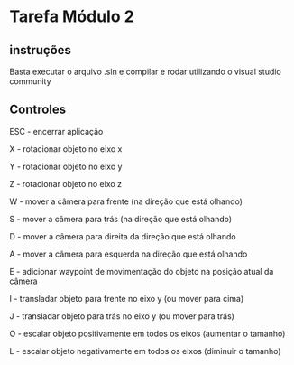 # Tarefa Módulo 2
 
## instruções
 
Basta executar o arquivo .sln e compilar e rodar utilizando o visual studio community
 
## Controles
 
ESC - encerrar aplicação
 
X - rotacionar objeto no eixo x
 
Y - rotacionar objeto no eixo y
 
Z - rotacionar objeto no eixo z
 
W - mover a câmera para frente (na direção que está olhando)
 
S - mover a câmera para trás (na direção que está olhando)
 
D - mover a câmera para direita da direção que está olhando
 
A - mover a câmera para esquerda na direção que está olhando
 
E - adicionar waypoint de movimentação do objeto na posição atual da câmera
 
I - transladar objeto para frente no eixo y (ou mover para cima)
 
J - transladar objeto para trás no eixo y (ou mover para trás)
 
O - escalar objeto positivamente em todos os eixos (aumentar o tamanho)
 
L - escalar objeto negativamente em todos os eixos (diminuir o tamanho)